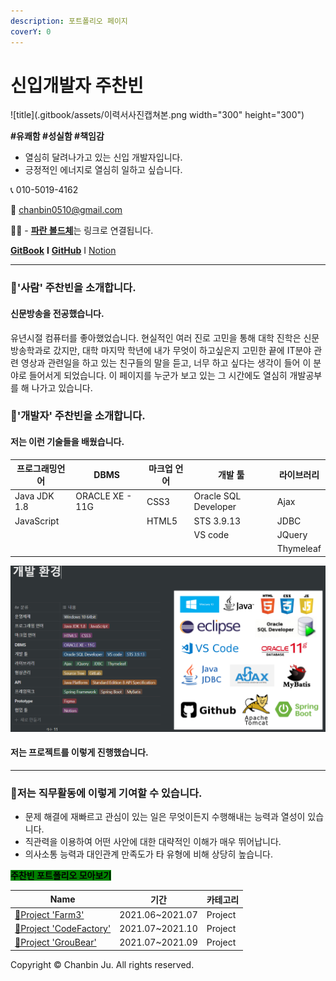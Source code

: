 ```yaml
---
description: 포트폴리오 페이지
coverY: 0
---
```


# 신입개발자 주찬빈

![title](.gitbook/assets/이력서사진캡쳐본.png width="300" height="300")

**#유쾌함 #성실함 #책임감**

* 열심히 달려나가고 있는 신입 개발자입니다.
* 긍정적인 에너지로 열심히 일하고 싶습니다.



📞 010-5019-4162

💌 chanbin0510@gmail.com

🙋‍♀️ - [**파란 볼드체**](welcome/broken-reference/)는 링크로 연결됩니다.

[**GitBook**](https://undefined-33.gitbook.io/undefined/) **I** [**GitHub**](https://github.com/chanbin0510/GitBook) I [Notion](https://hurricane-nut-9e6.notion.site/bb9315098a2f4e1cbeb0a720b98fc9b8)

***

### 🚀'사람' 주찬빈을 소개합니다. <a href="89b593ba-f443-4213-beb9-6a41096accdf" id="89b593ba-f443-4213-beb9-6a41096accdf"></a>

#### 신문방송을 전공했습니다. <a href="1d3e4349-2216-4123-b51f-8ad6e4f1ad76" id="1d3e4349-2216-4123-b51f-8ad6e4f1ad76"></a>

유년시절 컴퓨터를 좋아했었습니다. 현실적인 여러 진로 고민을 통해 대학 진학은 신문방송학과로 갔지만, 대학 마지막 학년에 내가 무엇이 하고싶은지 고민한 끝에 IT분야 관련 영상과 관련일을 하고 있는 친구들의 말을 듣고, 너무 하고 싶다는 생각이 들어 이 분야로 들어서게 되었습니다.                                                  이 페이지를 누군가 보고 있는 그 시간에도 열심히 개발공부를 해 나가고 있습니다.

### 🚀'개발자' 주찬빈을 소개합니다. <a href="01f1181e-9772-48b7-9a9a-a57d252ba08b" id="01f1181e-9772-48b7-9a9a-a57d252ba08b"></a>

#### 저는 이런 기술들을 배웠습니다. <a href="507460fc-84d1-4743-843d-5050d001acf2" id="507460fc-84d1-4743-843d-5050d001acf2"></a>

| 프로그래밍언어      | DBMS            | 마크업 언어 | 개발 툴                 | 라이브러리     |
| ------------ | --------------- | ------ | -------------------- | --------- |
| Java JDK 1.8 | ORACLE XE - 11G | CSS3   | Oracle SQL Developer | Ajax      |
| JavaScript   |                 | HTML5  | STS 3.9.13           | JDBC      |
|              |                 |        | VS code              | JQuery    |
|              |                 |        |                      | Thymeleaf |

![](.gitbook/assets/image.png)

#### 저는 프로젝트를 이렇게 진행했습니다. <a href="ae1ec75f-88ff-48a0-8752-3386c48efbd6" id="ae1ec75f-88ff-48a0-8752-3386c48efbd6"></a>

***

### 🚀저는 직무활동에 이렇게 기여할 수 있습니다. <a href="f8e90075-a650-4088-b195-086024ff2c20" id="f8e90075-a650-4088-b195-086024ff2c20"></a>

* 문제 해결에 재빠르고 관심이 있는 일은 무엇이든지 수행해내는 능력과 열성이 있습니다.
* 직관력을 이용하여 어떤 사안에 대한 대략적인 이해가 매우 뛰어납니다.
* 의사소통 능력과 대인관계 만족도가 타 유형에 비해 상당히 높습니다.

<mark style="background-color:green;">**주찬빈 포트폴리오 모아보기**</mark>

| Name                                                                                                  | 기간               | 카테고리    |
| ----------------------------------------------------------------------------------------------------- | ---------------- | ------- |
| [🐹Project 'Farm3'](https://www.notion.so/Mini-Project-Farm3-9116e90132e84551baca299106de1ee5)        | 2021.06\~2021.07 | Project |
| [🔩Project 'CodeFactory'](https://www.notion.so/Project-CodeFactory-cac4af9f34954ed281dac6128b2603c2) | 2021.07\~2021.10 | Project |
| [🚀Project 'GrouBear'](https://www.notion.so/Project-GrouBear-058e583a74e547b0b483951cd50acba8)       | 2021.07\~2021.09 | Project |

Copyright © Chanbin Ju. All rights reserved.
